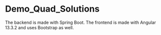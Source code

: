 # Demo_Quad_Solutions

The backend is made with Spring Boot.
The frontend is made with Angular 13.3.2 and uses Bootstrap as well.